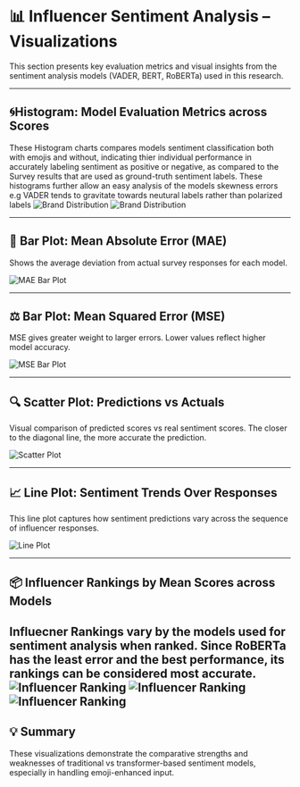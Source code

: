 # 📊 Influencer Sentiment Analysis – Visualizations

This section presents key evaluation metrics and visual insights from the sentiment analysis models (VADER, BERT, RoBERTa) used in this research.

---

## 🌀Histogram: Model Evaluation Metrics across Scores

These Histogram charts compares models sentiment classification both with emojis and without, indicating thier individual performance in accurately labeling sentiment as positive or negative, as compared to the Survey results that are used as ground-truth sentiment labels. These histograms further allow an easy analysis of the models skewness errors e.g VADER tends to gravitate towards neutural labels rather than polarized labels
![Brand Distribution](Plots/plot_1.png)
![Brand Distribution](Plots/plot_2.png)

---

## 📏 Bar Plot: Mean Absolute Error (MAE)

Shows the average deviation from actual survey responses for each model.

![MAE Bar Plot](visualizations/plot_1.png)

---

## ⚖️ Bar Plot: Mean Squared Error (MSE)

MSE gives greater weight to larger errors. Lower values reflect higher model accuracy.

![MSE Bar Plot](visualizations/plot_2.png)

---

## 🔍 Scatter Plot: Predictions vs Actuals

Visual comparison of predicted scores vs real sentiment scores. The closer to the diagonal line, the more accurate the prediction.

![Scatter Plot](visualizations/plot_3.png)

---

## 📈 Line Plot: Sentiment Trends Over Responses

This line plot captures how sentiment predictions vary across the sequence of influencer responses.

![Line Plot](visualizations/plot_4.png)

---

## 📦 Influencer Rankings by Mean Scores across Models

Influecner Rankings vary by the models used for sentiment analysis when ranked. Since RoBERTa has the least error and the best performance, its rankings can be considered most accurate.
![Influencer Ranking](Plots/plot_34.png)
![Influencer Ranking](Plots/plot_35.png)
![Influencer Ranking](Plots/plot_36.png)
---

## 💡 Summary

These visualizations demonstrate the comparative strengths and weaknesses of traditional vs transformer-based sentiment models, especially in handling emoji-enhanced input.

